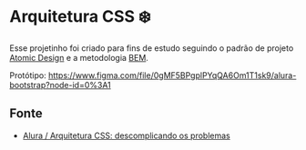 # Arquitetura CSS :snowflake:
Esse projetinho foi criado para fins de estudo seguindo o padrão de projeto [Atomic Design](https://vidadeproduto.com.br/atomic-design/) e a metodologia [BEM](https://medium.com/@fnandaleite/metodologia-bem-para-css-b0d3269b4853).

Protótipo: https://www.figma.com/file/0gMF5BPgplPYqQA6Om1T1sk9/alura-bootstrap?node-id=0%3A1

## Fonte
- [Alura / Arquitetura CSS: descomplicando os problemas](https://cursos.alura.com.br/course/arquitetura-css)
